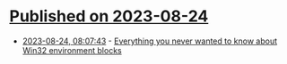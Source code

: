 # [Published on 2023-08-24](index.md)

* [2023-08-24, 08:07:43](https://lobste.rs/s/d560iz/everything_you_never_wanted_know_about) - [Everything you never wanted to know about Win32 environment blocks](https://nullprogram.com/blog/2023/08/23/)
